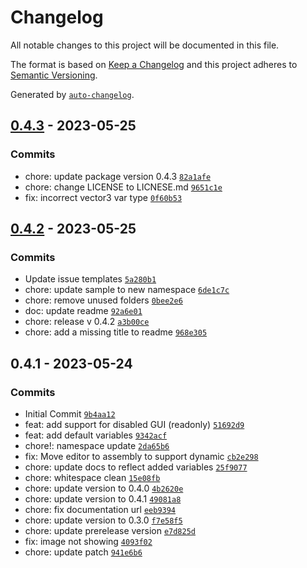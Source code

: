 # Changelog

All notable changes to this project will be documented in this file.

The format is based on [Keep a Changelog](https://keepachangelog.com/en/1.0.0/)
and this project adheres to [Semantic Versioning](https://semver.org/spec/v2.0.0.html).

Generated by [`auto-changelog`](https://github.com/CookPete/auto-changelog).

## [0.4.3](https://github.com/mariodebono/Unity-SO-Architecture/compare/0.4.2...0.4.3) - 2023-05-25

### Commits

- chore: update package version 0.4.3 [`82a1afe`](https://github.com/mariodebono/Unity-SO-Architecture/commit/82a1afed94745ea39e1597ee32e622906a5b9065)
- chore: change LICENSE to LICNESE.md [`9651c1e`](https://github.com/mariodebono/Unity-SO-Architecture/commit/9651c1e041a067237052e33d7ab28b704da5ad43)
- fix: incorrect vector3 var type [`0f60b53`](https://github.com/mariodebono/Unity-SO-Architecture/commit/0f60b532cba1b2ee6d2220ca400e5d63af21f73a)

## [0.4.2](https://github.com/mariodebono/Unity-SO-Architecture/compare/0.4.1...0.4.2) - 2023-05-25

### Commits

- Update issue templates [`5a280b1`](https://github.com/mariodebono/Unity-SO-Architecture/commit/5a280b19668dafb93c6afe6947947ec8885b8e2f)
- chore: update sample to new namespace [`6de1c7c`](https://github.com/mariodebono/Unity-SO-Architecture/commit/6de1c7c59d3992c534cd82ae50d283e131f4f410)
- chore: remove unused folders [`0bee2e6`](https://github.com/mariodebono/Unity-SO-Architecture/commit/0bee2e6a24e3559bc33907db167c8d2a03cc2543)
- doc: update readme [`92a6e01`](https://github.com/mariodebono/Unity-SO-Architecture/commit/92a6e012f0b81b3ea7348093bfad7f1b0dc6cfbd)
- chore: release v 0.4.2 [`a3b00ce`](https://github.com/mariodebono/Unity-SO-Architecture/commit/a3b00ce8ae6e30e8eb15afec793205d9721fbd62)
- chore: add a missing title to readme [`968e305`](https://github.com/mariodebono/Unity-SO-Architecture/commit/968e305e38b8c5a2b5a0772c2ac4e1ba608b45bc)

## 0.4.1 - 2023-05-24

### Commits

- Initial Commit [`9b4aa12`](https://github.com/mariodebono/Unity-SO-Architecture/commit/9b4aa12615f6a013b9fc6668d6f82b2440429438)
- feat: add support for disabled GUI (readonly) [`51692d9`](https://github.com/mariodebono/Unity-SO-Architecture/commit/51692d988b069173b20ade350bb290da8de103bb)
- feat: add default variables [`9342acf`](https://github.com/mariodebono/Unity-SO-Architecture/commit/9342acf6936bdb8e9a7c946c70a8161bbb9d3c12)
- chore!: namespace update [`2da65b6`](https://github.com/mariodebono/Unity-SO-Architecture/commit/2da65b63ffac77848a4977b2b3a1d91d856e3df3)
- fix: Move editor to assembly to support dynamic [`cb2e298`](https://github.com/mariodebono/Unity-SO-Architecture/commit/cb2e2986efb59e9f7e8438db1006d851d4ebeaba)
- chore: update docs to reflect added variables [`25f9077`](https://github.com/mariodebono/Unity-SO-Architecture/commit/25f9077bac1e680d0e8a72e40db989e5f59004a1)
- chore: whitespace clean [`15e08fb`](https://github.com/mariodebono/Unity-SO-Architecture/commit/15e08fb4b01bb11bfe60c5419ecf422328df92df)
- chore: update version to 0.4.0 [`4b2620e`](https://github.com/mariodebono/Unity-SO-Architecture/commit/4b2620eaa3b544dd61ec55892dec8fd8e1b28f59)
- chore: update version to 0.4.1 [`49081a8`](https://github.com/mariodebono/Unity-SO-Architecture/commit/49081a82173df4a5faea5cb72255b563c852cf40)
- chore: fix documentation url [`eeb9394`](https://github.com/mariodebono/Unity-SO-Architecture/commit/eeb93944777f7e1ef7353b1c7435914999e4f73b)
- chore: update version to 0.3.0 [`f7e58f5`](https://github.com/mariodebono/Unity-SO-Architecture/commit/f7e58f5dfc6354ce03864b0f3f7b59ea595b05b2)
- chore: update prerelease version [`e7d825d`](https://github.com/mariodebono/Unity-SO-Architecture/commit/e7d825d44eff81059333b5cfd634be29968a9800)
- fix: image not showing [`4093f02`](https://github.com/mariodebono/Unity-SO-Architecture/commit/4093f020d888f812ee6e340a965370a64e561920)
- chore: update patch [`941e6b6`](https://github.com/mariodebono/Unity-SO-Architecture/commit/941e6b6c6d0733ef957e88de40c7927c7ab03777)
